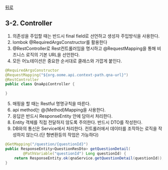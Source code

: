 [뒤로](3-개발가이드.md)
## 3-2. Controller

1. 의존성을 주입할 때는 반드시 final field로 선언하고 생성자 주입방식을 사용한다.
2. lombok @RequiredArgsConstructor를 활용한다
3. @RestController로 Rest컨트롤러임을 명시하고 @RequestMapping을 통해 비즈니스 로직의 기본 URL을 선언한다.
4. 모든 어노테이션은 중요한 순서대로 클래스와 가깝게 붙인다.
```java
@RequiredArgsConstructor
@RequestMapping("${org.oome.api.context-path.qna-url}")
@RestController
public class QnaApiController {
    
}
```
5. 매핑을 할 때는 Restful 명명규칙을 따른다.
6. api method는 @{Method}Mapping을 사용한다.
7. 응답은 반드시 ResponseEntity 안에 담아서 처리한다.
8. Entity 객체를 직접 전달하지 않도록 주의한다. 반드시 DTO를 작성한다.
9. DB와의 통신은 Service에서 처리한다. 컨트롤러에서 데이터를 조작하는 로직을 작성하지 않는다.(단 형변환등의 작업은 가능하다)
```java
@GetMapping("/question/{questionId}")
public ResponseEntity<QuestionResDto> getQuestionDetail(
        @PathVariable("questionId") Long questionId) {
    return ResponseEntity.ok(qnaService.getQuestionDetail(questionId));
}
```
